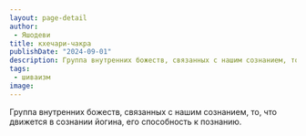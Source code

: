 ```yaml
---
layout: page-detail
author:
 - Яшодеви
title: кхечари-чакра
publishDate: "2024-09-01"
description: Группа внутренних божеств, связанных с нашим сознанием, то, что движется в сознании йогина, его способность к познанию.
tags:
 - шиваизм
image: 
---
```


Группа внутренних божеств, связанных с нашим сознанием, то, что движется в сознании йогина, его способность к познанию.

